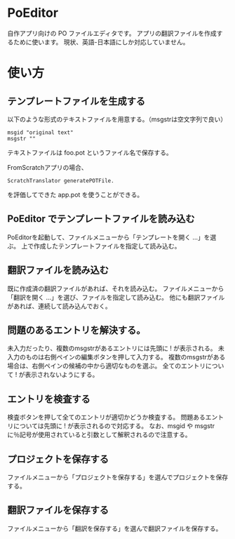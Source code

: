 # PoEditor
自作アプリ向けの PO ファイルエディタです。
アプリの翻訳ファイルを作成するために使います。
現状、英語-日本語にしか対応していません。

# 使い方
## テンプレートファイルを生成する

以下のような形式のテキストファイルを用意する。（msgstrは空文字列で良い）
```
msgid "original text"
msgstr ""
```
テキストファイルは foo.pot というファイル名で保存する。

FromScratchアプリの場合、
```smalltalk
ScratchTranslator generatePOTFile.
```
を評価してできた app.pot を使うことができる。

## PoEditor でテンプレートファイルを読み込む
PoEditorを起動して、ファイルメニューから「テンプレートを開く ...」を選ぶ。
上で作成したテンプレートファイルを指定して読み込む。

## 翻訳ファイルを読み込む
既に作成済の翻訳ファイルがあれば、それを読み込む。
ファイルメニューから「翻訳を開く ...」を選び、ファイルを指定して読み込む。
他にも翻訳ファイルがあれば、連続して読み込んでおく。

## 問題のあるエントリを解決する。
未入力だったり、複数のmsgstrがあるエントリには先頭に ! が表示される。
未入力のものは右側ペインの編集ボタンを押して入力する。
複数のmsgstrがある場合は、右側ペインの候補の中から適切なものを選ぶ。
全てのエントリについて ! が表示されないようにする。

## エントリを検査する
検査ボタンを押して全てのエントリが適切かどうか検査する。
問題あるエントリについては先頭に ! が表示されるので対応する。
なお、msgid や msgstr に％記号が使用されていると引数として解釈されるので注意する。

## プロジェクトを保存する
ファイルメニューから「プロジェクトを保存する」を選んでプロジェクトを保存する。

## 翻訳ファイルを保存する
ファイルメニューから「翻訳を保存する」を選んで翻訳ファイルを保存する。
